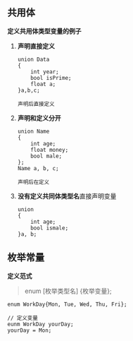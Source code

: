  ## 共用体
 **定义共用体类型变量的例子**

 1. **声明直接定义**

    ```
    union Data
    {
        int year;
        bool isPrime;
        float a;
    }a,b,c;

    声明后直接定义
    ```

2. **声明和定义分开**

    ```
    union Name
    {
        int age;
        float money;
        bool male;
    };
    Name a, b, c;

    声明后在定义
    ```

3. **没有定义共同体类型名**直接声明变量

    ```
    union
    {
        int age;
        bool ismale;
    }a, b;
    ```

## 枚举常量

**定义范式**
> enum [枚举类型名] {枚举变量};

```
enum WorkDay{Mon, Tue, Wed, Thu, Fri};

// 定义变量
eunm WorkDay yourDay;
yourDay = Mon;
```